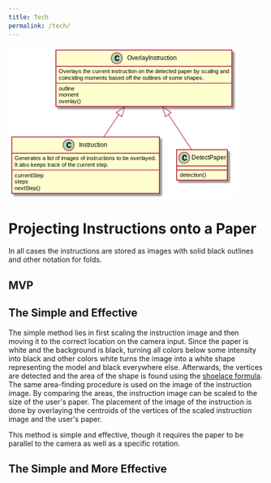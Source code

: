 ```yaml
---
title: Tech
permalink: /tech/
---
```


![](https://github.com/concavegit/cv-assisted-origami/blob/master/documents/class_diagram.png?raw=true)

# Projecting Instructions onto a Paper
In all cases the instructions are stored as images with solid black outlines and other notation for folds.

## MVP

## The Simple and Effective
The simple method lies in first scaling the instruction image and then moving it to the correct location on the camera input.
Since the paper is white and the background is black, turning all colors below some intensity into black and other colors white turns the image into a white shape representing the model and black everywhere else. Afterwards, the vertices are detected and the area of the shape is found using the [shoelace formula](https://en.wikipedia.org/wiki/Shoelace_formula).
The same area-finding procedure is used on the image of the instruction image.
By comparing the areas, the instruction image can be scaled to the size of the user's paper.
The placement of the image of the instruction is done by overlaying the centroids of the vertices of the scaled instruction image and the user's paper.

This method is simple and effective, though it requires the paper to be parallel to the camera as well as a specific rotation.

## The Simple and More Effective
